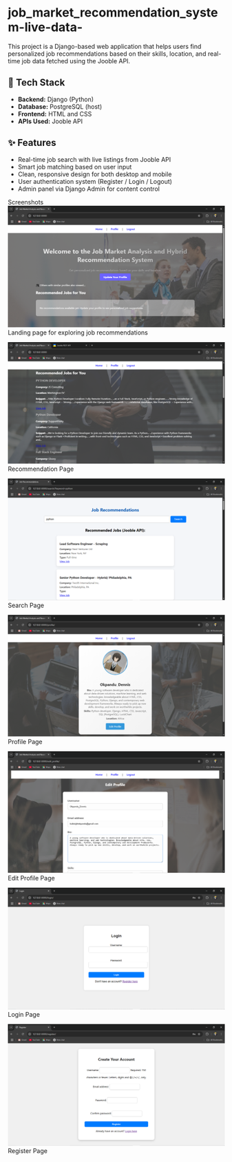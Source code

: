 # job_market_recommendation_system-live-data- 
This project is a Django-based web application that helps users find personalized job recommendations based on their skills, location, and real-time job data fetched using the Jooble API.

## 🧰 Tech Stack

- **Backend:** Django (Python)
- **Database:** PostgreSQL (host)
- **Frontend:** HTML and CSS
- **APIs Used:** Jooble API

## ✨ Features

- Real-time job search with live listings from Jooble API
- Smart job matching based on user input
- Clean, responsive design for both desktop and mobile
- User authentication system (Register / Login / Logout)
- Admin panel via Django Admin for content control



Screenshots
![Home Page](screenshots/home.png)  
Landing page for exploring job recommendations

![Home Page](screenshots/recommendation.png)  
Recommendation Page

![Home Page](screenshots/search.png)  
Search Page

![Home Page](screenshots/profile.png)  
Profile Page

![Home Page](screenshots/edit_profile.png)  
Edit Profile Page

![Home Page](screenshots/login.png)  
Login Page

![Home Page](screenshots/register.png)  
Register Page
